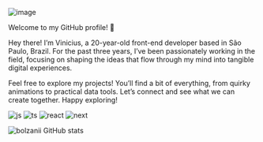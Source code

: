 ![image](https://github.com/user-attachments/assets/8031389d-04eb-482d-8a36-00ea2842a4ef)


Welcome to my GitHub profile! 👋

Hey there! I’m Vinicius, a 20-year-old front-end developer based in São Paulo, Brazil. For the past three years, I’ve been passionately working in the field, focusing on shaping the ideas that flow through my mind into tangible digital experiences.

Feel free to explore my projects! You’ll find a bit of everything, from quirky animations to practical data tools. Let’s connect and see what we can create together. Happy exploring!
<br />

![js](https://img.shields.io/badge/JavaScript-F7DF1E?style=for-the-badge&logo=JavaScript&logoColor=white)
![ts](https://img.shields.io/badge/TypeScript-007ACC?style=for-the-badge&logo=typescript&logoColor=white)
![react](https://img.shields.io/badge/React-20232A?style=for-the-badge&logo=react&logoColor=61DAFB)
![next](https://img.shields.io/badge/Next.js-000?logo=nextdotjs&logoColor=fff&style=for-the-badge)

![bolzanii GitHub stats](https://github-readme-stats.vercel.app/api?username=bolzanii&show_icons=true&theme=transparent)







